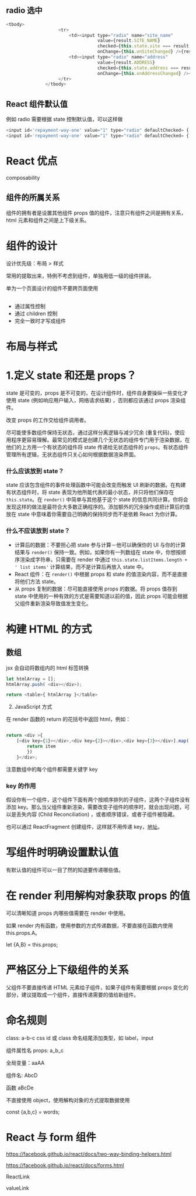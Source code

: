 

## radio 选中

```javascript
<tbody>
                    <tr>
                        <td><input type="radio" name="site_name"
                                   value={result.SITE_NAME}
                                   checked={this.state.site === result.SITE_NAME}
                                   onChange={this.onSiteChanged} />{result.SITE_NAME}</td>
                        <td><input type="radio" name="address"
                                   value={result.ADDRESS}  
                                   checked={this.state.address === result.ADDRESS}
                                   onChange={this.onAddressChanged} />{result.ADDRESS}</td>
                    </tr>
               </tbody>
```

## React 组件默认值

例如 radio 需要根据 state 控制默认值，可以这样做

```javascript
<input id='repayment-way-one' value="1" type="radio" defaultChecked= { this.state.value==="1" }  onChange={this.changeRepaymenyWay} name='repayment-way' />
<input id='repayment-way-one' value="1" type="radio" defaultChecked= { this.state.value==="2" }  onChange={this.changeRepaymenyWay} name='repayment-way' />
```


# React 优点

composability

## 组件的所属关系

组件的拥有者是设置其他组件 props 值的组件，注意只有组件之间是拥有关系，html 元素和组件之间是上下级关系。

# 组件的设计

设计优先级：布局 > 样式

常用的提取出来，特例不考虑到组件，单独用低一级的组件拼装。

单为一个页面设计的组件不要跨页面使用

##

- 通过属性控制
- 通过 children 控制
- 完全一致时才写成组件


# 布局与样式



# 1.定义 state 和还是 props？

state 是可变的，props 是不可变的，在设计组件时，组件自身要操纵一些变化才使用 state (例如响应用户输入，网络请求结果) ，否则都应该通过 props 渲染组件。

改变 props 的工作交给组件调用者。

尽可能使多数组件保持无状态，通过这样分离逻辑与减少冗余 (重复代码)，使应用程序更容易理解。最常见的模式是创建几个无状态的组件专门用于渲染数据，在他们的上方用一个有状态的组件将 state 传递给无状态组件的 `props`。有状态组件管理所有逻辑，无状态组件只关心如何根据数据渲染界面。

### 什么应该放到 state？

state 应该包含组件的事件处理函数中可能会改变而触发 UI 刷新的数据。在构建有状态组件时，将 state 表现为他所能代表的最小状态，并只将他们保存在 `this.state`。在 `render()` 中简单与其他基于这个 state 的信息共同计算。你将会发现这样的做法是最符合大多数正确程序的。添加额外的冗余操作或把计算后的值放在 state 中意味着你需要自己明确的保持同步而不是依赖 React 为你计算。

### 什么不应该放到 state？

- 计算后的数据：不要担心把 state 参与计算－他可以确保你的 UI 与你的计算结果与 `render()` 保持一致。例如，如果你有一列数组在 state 中，你想按顺序渲染成字符串，只需要在 render 中通过 `this.state.listItems.length + ' list items'` 计算结果，而不是计算后再放入 state 中。
- React 组件：在 `render()` 中根据 props 和 state 的值渲染内容，而不是直接将他们方法 state。
- 从 props 复制的数据：尽可能直接使用 props 的数据。将 props 值存到 state 中使用的一种有效的方式是需要知道以前的值，因此 props 可能会根据父组件重新渲染导致值发生变化。

#  构建 HTML 的方式

## 数组

jsx 会自动将数组内的 html 标签转换

```javascript
let htmlArray = [];
htmlArray.push( <div></div>);

return <table>{ htmlArray }</table>
```

2. JavaScript 方式

在 render 函数的 return 的花括号中返回 html，例如：

```javascript

return <div >{
    [<div key={1}></div>,<div key={2}></div>,<div key={3}></div>].map((item)=>{
        return item
        })
    }</div>;

```

注意数组中的每个组件都需要关键字 key

### key 的作用

假设你有一个组件，这个组件下面有两个按顺序排列的子组件，这两个子组件没有添加 key。那么当父组件重新渲染，需要改变子组件的顺序时，就会出现问题，可以是丢失内容 (Child Reconciliation) ，或者顺序错误，或者子组件被隐藏。

也可以通过 ReactFragment 创建组件，这样就不用传递 key，[地址](https://facebook.github.io/react/docs/create-fragment.html)。


# 写组件时明确设置默认值

有默认值的组件可以一目了然的知道要传递哪些值。

# 在 render 利用解构对象获取 props 的值  

可以清晰知道 props 内哪些值需要在 render 中使用。

如果 render 内有函数，使用参数的方式传递数据，不要直接在函数内使用 this.props.A。

let {A,B} = this.props;

# 严格区分上下级组件的关系

父组件不要直接传递 HTML 元素给子组件，如果子组件有需要根据 props 变化的部分，建议提取成一个组件，直接传递需要的值给新组件。



# 命名规则

class:  a-b-c
css id 或 class 命名结尾添加类型，如 label，input

组件属性名 props: a_b_c

全局变量：aaAA

组件名: AbcD

函数 aBcDe

不直接使用 object，使用解构对象的方式提取数据使用

const {a,b,c} = words;

# React 与 form 组件

https://facebook.github.io/react/docs/two-way-binding-helpers.html

https://facebook.github.io/react/docs/forms.html

ReactLink

valueLink
